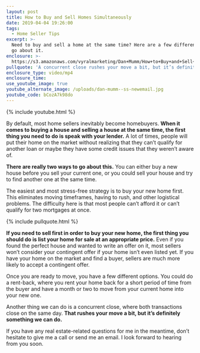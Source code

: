 ```yaml
---
layout: post
title: How to Buy and Sell Homes Simultaneously
date: 2019-04-04 19:26:00
tags:
  - Home Seller Tips
excerpt: >-
  Need to buy and sell a home at the same time? Here are a few different ways to
  go about it.
enclosure: >-
  https://s3.amazonaws.com/vyralmarketing/Dan+Mumm/How+to+Buy+and+Sell+Homes+Simultaneously.mp4
pullquote: 'A concurrent close rushes your move a bit, but it’s definitely an option.'
enclosure_type: video/mp4
enclosure_time:
use_youtube_image: true
youtube_alternate_image: /uploads/dan-mumm--ss-newemail.jpg
youtube_code: bCozA7k98do
---
```


{% include youtube.html %}

By default, most home sellers inevitably become homebuyers. **When it comes to buying a house and selling a house at the same time, the first thing you need to do is speak with your lender.** A lot of times, people will put their home on the market without realizing that they can’t qualify for another loan or maybe they have some credit issues that they weren’t aware of.

**There are really two ways to go about this.** You can either buy a new house before you sell your current one, or you could sell your house and try to find another one at the same time.

The easiest and most stress-free strategy is to buy your new home first. This eliminates moving timeframes, having to rush, and other logistical problems. The difficulty here is that most people can’t afford it or can’t qualify for two mortgages at once. 

{% include pullquote.html %}

**If you need to sell first in order to buy your new home, the first thing you should do is list your home for sale at an appropriate price.** Even if you found the perfect house and wanted to write an offer on it, most sellers won’t consider your contingent offer if your home isn’t even listed yet. If you have your home on the market and find a buyer, sellers are much more likely to accept a contingent offer. 

Once you are ready to move, you have a few different options. You could do a rent-back, where you rent your home back for a short period of time from the buyer and have a month or two to move from your current home into your new one. 

Another thing we can do is a concurrent close, where both transactions close on the same day. **That rushes your move a bit, but it’s definitely something we can do.**

If you have any real estate-related questions for me in the meantime, don’t hesitate to give me a call or send me an email. I look forward to hearing from you soon.